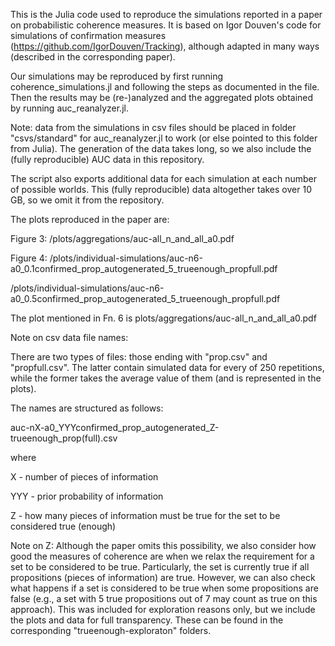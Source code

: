 This is the Julia code used to reproduce the simulations reported in a paper on probabilistic coherence measures. It is based on Igor Douven's code for simulations of confirmation measures (https://github.com/IgorDouven/Tracking), although adapted in many ways (described in the corresponding paper).

Our simulations may be reproduced by first running coherence_simulations.jl and following the steps as documented in the file.
Then the results may be (re-)analyzed and the aggregated plots obtained by running auc_reanalyzer.jl.

Note: data from the simulations in csv files should be placed in folder "csvs/standard" for auc_reanalyzer.jl to work (or else pointed to this folder from Julia). The generation of the data takes long, so we also include the (fully reproducible) AUC data in this repository. 

The script also exports additional data for each simulation at each number of possible worlds. This (fully reproducible) data altogether takes over 10 GB, so we omit it from the repository.

The plots reproduced in the paper are:

Figure 3:
/plots/aggregations/auc-all_n_and_all_a0.pdf

Figure 4:
/plots/individual-simulations/auc-n6-a0_0.1confirmed_prop_autogenerated_5_trueenough_propfull.pdf 

/plots/individual-simulations/auc-n6-a0_0.5confirmed_prop_autogenerated_5_trueenough_propfull.pdf

The plot mentioned in Fn. 6 is plots/aggregations/auc-all_n_and_all_a0.pdf

Note on csv data file names:

There are two types of files: those ending with "prop.csv" and "propfull.csv". The latter contain simulated data for every of 250 repetitions, while the former takes the average value of them (and is represented in the plots).

The names are structured as follows:

auc-nX-a0_YYYconfirmed_prop_autogenerated_Z-trueenough_prop(full).csv

where

X - number of pieces of information

YYY - prior probability of information

Z - how many pieces of information must be true for the set to be considered true (enough)

Note on Z: Although the paper omits this possibility, we also consider how good the measures of coherence are when we relax the requirement for a set to be considered to be true. Particularly, the set is currently true if all propositions (pieces of information) are true. However, we can also check what happens if a set is considered to be true when some propositions are false (e.g., a set with 5 true propositions out of 7 may count as true on this approach). This was included for exploration reasons only, but we include the plots and data for full transparency. These can be found in the corresponding "trueenough-exploraton" folders.
